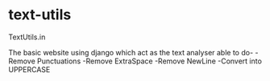 # text-utils
TextUtils.in

The basic website using django which act as the text analyser able to do-
-Remove Punctuations
-Remove ExtraSpace
-Remove NewLine
-Convert into UPPERCASE

